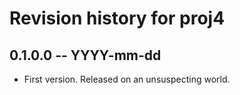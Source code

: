 # Revision history for proj4

## 0.1.0.0 -- YYYY-mm-dd

* First version. Released on an unsuspecting world.
